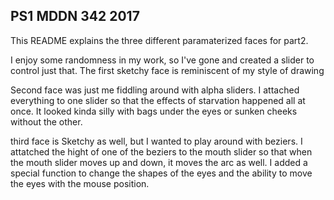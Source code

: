 ## PS1 MDDN 342 2017

This README explains the three different paramaterized faces for part2. 

I enjoy some randomness in my work, so I've gone and created a slider to control just that. The first sketchy face is reminiscent of my style of drawing

Second face was just me fiddling around with alpha sliders. I attached everything to one slider so that the effects of starvation happened all at once. It looked kinda silly with bags under the eyes or sunken cheeks without the other.

third face is Sketchy as well, but I wanted to play around with beziers. I attatched the hight of one of the beziers to the mouth slider so that when the mouth slider moves up and down, it moves the arc as well.
I added a special function to change the shapes of the eyes and the ability to move the eyes with the mouse position.
